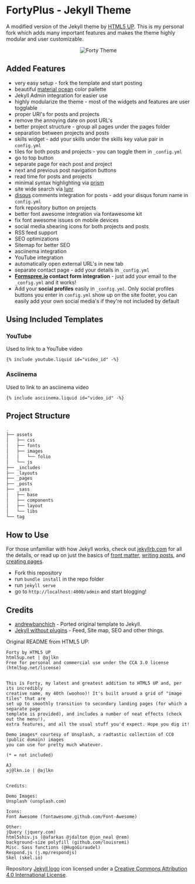 # FortyPlus - Jekyll Theme

A modified version of the Jekyll theme by [HTML5 UP](https://html5up.net/). This
is my personal fork which adds many important features and makes the theme
highly modular and user customizable.

<p align="center">
<img src="/assets/images/forty.jpg" alt="Forty Theme">
</p>

## Added Features

- very easy setup - fork the template and start posting
- beautiful [material ocean](https://github.com/material-ocean/Material-Ocean)
  color pallette
- Jekyll Admin integration for easier use
- highly modularize the theme - most of the widgets and features are user
  togglable
- proper URl's for posts and projects
- remove the annoying date on post URL's
- better project structure - group all pages under the pages folder
- separation between projects and posts
- skills widget - add your skills under the skills key value pair in
  `config.yml`
- tiles for both posts and projects - you can toggle them in `_config.yml`
- go to top button
- separate page for each post and project
- next and previous post navigation buttons
- read time for posts and projects
- minimal syntax highlighting via [prism](https://prismjs.com/index.html)
- site wide search via [lunr](https://lunrjs.com)
- [disqus](https://disqus.com/) comments integration for posts - add your disqus
  forum name in `config.yml`
- fork repository button on projects
- better font awesome integration via fontawesome kit
- fix font awesome issues on mobile devices
- social media shearing icons for both projects and posts
- RSS feed support
- SEO optimizations
- Sitemap for better SEO
- asciinema integration
- YouTube integration
- automatically open external URL's in new tab
- separate contact page - add your details in `_config.yml`
- **[Formspree.io](https://formspree.io/) contact form integration** - just add
  your email to the `_config.yml` and it works!
- Add your **social profiles** easily in `_config.yml`. Only social profiles
  buttons you enter in `config.yml` show up on the site footer, you can easily
  add your own social media's if they're not included by default

## Using Included Templates

### YouTube

Used to link to a YouTube video

```liquid
{% include youtube.liquid id="video_id" -%}
```

### Asciinema

Used to link to an asciinema video

```liquid
{% include asciinema.liquid id="video_id" -%}
```

## Project Structure

```bash
.
├── assets
│   ├── css
│   ├── fonts
│   ├── images
│   │   └── folio
│   └── js
├── _includes
├── _layouts
├── _pages
├── _posts
├── _sass
│   ├── base
│   ├── components
│   ├── layout
│   └── libs
└── tag
```

## How to Use

For those unfamiliar with how Jekyll works, check out
[jekyllrb.com](https://jekyllrb.com/) for all the details, or read up on just
the basics of [front matter](https://jekyllrb.com/docs/frontmatter/),
[writing posts](https://jekyllrb.com/docs/posts/), and
[creating pages](https://jekyllrb.com/docs/pages/).

- Fork this repository
- run `bundle install` in the repo folder
- run `jekyll serve`
- go to `http://localhost:4000/admin` and start blogging!

## Credits

- [andrewbanchich](https://github.com/andrewbanchich/forty-jekyll-theme) -
  Ported original template to Jekyll.
- [Jekyll without plugins](https://jekyllcodex.org/without-plugins/) - Feed,
  Site map, SEO and other things.

Original README from HTML5 UP:

```
Forty by HTML5 UP
html5up.net | @ajlkn
Free for personal and commercial use under the CCA 3.0 license (html5up.net/license)


This is Forty, my latest and greatest addition to HTML5 UP and, per its incredibly
creative name, my 40th (woohoo)! It's built around a grid of "image tiles" that are
set up to smoothly transition to secondary landing pages (for which a separate page
template is provided), and includes a number of neat effects (check out the menu!),
extra features, and all the usual stuff you'd expect. Hope you dig it!

Demo images* courtesy of Unsplash, a radtastic collection of CC0 (public domain) images
you can use for pretty much whatever.

(* = not included)

AJ
aj@lkn.io | @ajlkn


Credits:

Demo Images:
Unsplash (unsplash.com)

Icons:
Font Awesome (fontawesome.github.com/Font-Awesome)

Other:
jQuery (jquery.com)
html5shiv.js (@afarkas @jdalton @jon_neal @rem)
background-size polyfill (github.com/louisremi)
Misc. Sass functions (@HugoGiraudel)
Respond.js (j.mp/respondjs)
Skel (skel.io)
```

Repository [Jekyll logo](https://github.com/jekyll/brand) icon licensed under a
[Creative Commons Attribution 4.0 International License](http://choosealicense.com/licenses/cc-by-4.0/).
